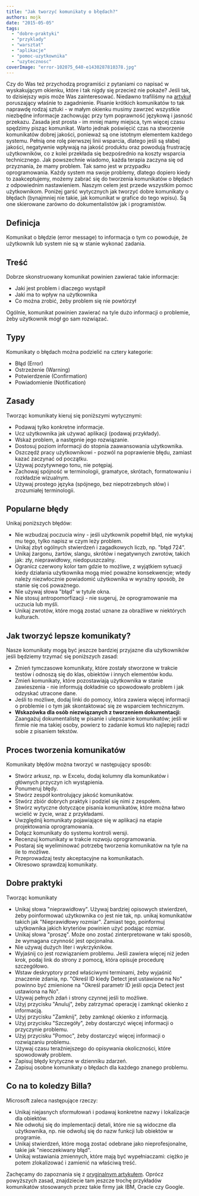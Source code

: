 ```yaml
---
title: "Jak tworzyć komunikaty o błędach?"
authors: mojk
date: "2015-05-05"
tags:
  - "dobre-praktyki"
  - "przyklady"
  - "warsztat"
  - "aplikacje"
  - "pomoc-uzytkownika"
  - "uzytecznosc"
coverImage: "error-102075_640-e1430287810378.jpg"
---
```


Czy do Was też przychodzą programiści z pytaniami co napisać w wyskakującym
okienku, które i tak nigdy się przecież nie pokaże? Jeśli tak, to dzisiejszy
wpis może Was zainteresować. Niedawno trafiliśmy na
[artykuł](http://www.ihearttechnicalwriting.com/write-error-messages/)
poruszający właśnie to zagadnienie. Pisanie krótkich komunikatów to tak naprawdę
rodzaj sztuki - w małym okienku musimy zawrzeć wszystkie niezbędne informacje
zachowując przy tym poprawność językową i jasność przekazu. Zasada jest prosta -
im mniej mamy miejsca, tym więcej czasu spędzimy pisząc komunikat. Warto jednak
poświęcić czas na stworzenie komunikatów dobrej jakości, ponieważ są one
istotnym elementem każdego systemu. Pełnią one rolę pierwszej linii wsparcia,
dlatego jeśli są słabej jakości, negatywnie wpływają na jakość produktu oraz
powodują frustrację użytkowników, co z kolei przekłada się bezpośrednio na
koszty wsparcia technicznego. Jak powszechnie wiadomo, każda terapia zaczyna się
od przyznania, że mamy problem. Tak samo jest w przypadku oprogramowania. Każdy
system ma swoje problemy, dlatego dopiero kiedy to zaakceptujemy, możemy zabrać
się do tworzenia komunikatów o błędach z odpowiednim nastawieniem. Naszym celem
jest przede wszystkim pomoc użytkownikom. Poniżej garść wytycznych jak tworzyć
dobre komunikaty o błędach (bynajmniej nie takie, jak komunikat w grafice do
tego wpisu). Są one skierowane zarówno do dokumentalistów jak i programistów.

<!--truncate-->

## Definicja

Komunikat o błędzie (error message) to informacja o tym co powoduje, że
użytkownik lub system nie są w stanie wykonać zadania.

## Treść

Dobrze skonstruowany komunikat powinien zawierać takie informacje:

- Jaki jest problem i dlaczego wystąpił
- Jaki ma to wpływ na użytkownika
- Co można zrobić, żeby problem się nie powtórzył

Ogólnie, komunikat powinien zawierać na tyle dużo informacji o problemie, żeby
użytkownik mógł go sam rozwiązać.

## Typy

Komunikaty o błędach można podzielić na cztery kategorie:

- Błąd (Error)
- Ostrzeżenie (Warning)
- Potwierdzenie (Confirmation)
- Powiadomienie (Notification)

## Zasady

Tworząc komunikaty kieruj się poniższymi wytycznymi:

- Podawaj tylko konkretne informacje.
- Ucz użytkownika jak używać aplikacji (podawaj przykłady).
- Wskaż problem, a następnie jego rozwiązanie.
- Dostosuj poziom informacji do stopnia zaawansowania użytkownika.
- Oszczędź pracy użytkownikowi - pozwól na poprawienie błędu, zamiast kazać
  zaczynać od początku.
- Używaj pozytywnego tonu, nie potępiaj.
- Zachowaj spójność w terminologii, gramatyce, skrótach, formatowaniu i
  rozkładzie wizualnym.
- Używaj prostego języka (spójnego, bez niepotrzebnych słów) i zrozumiałej
  terminologii.

## Popularne błędy

Unikaj poniższych błędów:

- Nie wzbudzaj poczucia winy - jeśli użytkownik popełnił błąd, nie wytykaj mu
  tego, tylko napisz w czym leży problem.
- Unikaj zbyt ogólnych stwierdzeń i zagadkowych liczb, np. "błąd 724".
- Unikaj żargonu, żartów, slangu, skrótów i negatywnych zwrotów, takich jak:
  zły, nieprawidłowy, niedopuszczalny.
- Ogranicz czerwony kolor tam gdzie to możliwe, z wyjątkiem sytuacji kiedy
  działania użytkownika mogą mieć poważne konsekwencje; wtedy należy
  niezwłocznie powiadomić użytkownika w wyraźny sposób, że stanie się coś
  poważnego.
- Nie używaj słowa "błąd" w tytule okna.
- Nie stosuj antropomorfizacji - nie sugeruj, że oprogramowanie ma uczucia lub
  myśli.
- Unikaj zwrotów, które mogą zostać uznane za obraźliwe w niektórych kulturach.

## Jak tworzyć lepsze komunikaty?

Nasze komunikaty mogą być jeszcze bardziej przyjazne dla użytkowników jeśli
będziemy trzymać się poniższych zasad:

- Zmień tymczasowe komunikaty, które zostały stworzone w trakcie testów i
  odnoszą się do klas, obiektów i innych elementów kodu.
- Zmień komunikaty, które pozostawiają użytkownika w stanie zawieszenia - nie
  informują dokładnie co spowodowało problem i jak odzyskać utracone dane.
- Jeśli to możliwe, dodaj linki do pomocy, która zawiera więcej informacji o
  problemie i o tym jak skontaktować się ze wsparciem technicznym.
- **Wskazówka dla osób niezwiązanych z tworzeniem dokumentacji:** Zaangażuj
  dokumentalistę w pisanie i ulepszanie komunikatów; jeśli w firmie nie ma
  takiej osoby, powierz to zadanie komuś kto najlepiej radzi sobie z pisaniem
  tekstów.

## Proces tworzenia komunikatów

Komunikaty błędów można tworzyć w następujący sposób:

- Stwórz arkusz, np. w Excelu, dodaj kolumny dla komunikatów i głównych przyczyn
  ich wystąpienia.
- Ponumeruj błędy.
- Stwórz zespół kontrolujący jakość komunikatów.
- Stwórz zbiór dobrych praktyk i podziel się nimi z zespołem.
- Stwórz wytyczne dotyczące pisania komunikatów, które można łatwo wcielić w
  życie, wraz z przykładami.
- Uwzględnij komunikaty pojawiające się w aplikacji na etapie projektowania
  oprogramowania.
- Dołącz komunikaty do systemu kontroli wersji.
- Recenzuj komunikaty w trakcie rozwoju oprogramowania.
- Postaraj się wyeliminować potrzebę tworzenia komunikatów na tyle na ile to
  możliwe.
- Przeprowadzaj testy akceptacyjne na komunikatach.
- Okresowo sprawdzaj komunikaty.

## Dobre praktyki

Tworząc komunikaty

- Unikaj słowa "nieprawidłowy". Używaj bardziej opisowych stwierdzeń, żeby
  poinformować użytkownika co jest nie tak, np. unikaj komunikatów takich jak
  "Nieprawidłowy rozmiar". Zamiast tego, poinformuj użytkownika jakich kryteriów
  powinien użyć podając rozmiar.
- Unikaj słowa "proszę". Może ono zostać zinterpretowane w taki sposób, że
  wymagana czynność jest opcjonalna.
- Nie używaj dużych liter i wykrzykników.
- Wyjaśnij co jest rozwiązaniem problemu. Jeśli zawiera więcej niż jeden krok,
  podaj link do strony z pomocą, która opisuje procedurę szczegółowo.
- Wstaw deskryptory przed właściwymi terminami, żeby wyjaśnić znaczenie zdania,
  np. "Określ ID kiedy Detect jest ustawione na No" powinno być zmienione na
  "Określ parametr ID jeśli opcja Detect jest ustawiona na No".
- Używaj pełnych zdań i strony czynnej jeśli to możliwe.
- Użyj przycisku "Anuluj", żeby zatrzymać operację i zamknąć okienko z
  informacją.
- Użyj przycisku "Zamknij", żeby zamknąć okienko z informacją.
- Użyj przycisku "Szczegóły", żeby dostarczyć więcej informacji o przyczynie
  problemu.
- Użyj przycisku "Pomoc", żeby dostarczyć więcej informacji o rozwiązaniu
  problemu.
- Używaj czasu teraźniejszego do opisywania okoliczności, które spowodowały
  problem.
- Zapisuj błędy krytyczne w dzienniku zdarzeń.
- Zapisuj osobne komunikaty o błędach dla każdego znanego problemu.

## Co na to koledzy Billa?

Microsoft zaleca następujące rzeczy:

- Unikaj niejasnych sformułowań i podawaj konkretne nazwy i lokalizacje dla
  obiektów.
- Nie odwołuj się do implementacji detali, które nie są widoczne dla
  użytkownika, np. nie odwołuj się do nazw funkcji lub obiektów w programie.
- Unikaj stwierdzeń, które mogą zostać odebrane jako nieprofesjonalne, takie jak
  "nieoczekiwany błąd".
- Unikaj wstawiania zmiennych, które mają być wypełniaczami: ciężko je potem
  zlokalizować i zamienić na właściwą treść.

Zachęcamy do zapoznania się z
[oryginalnym artykułem](http://www.ihearttechnicalwriting.com/write-error-messages/).
Oprócz powyższych zasad, znajdziecie tam jeszcze trochę przykładów komunikatów
stosowanych przez takie firmy jak IBM, Oracle czy Google.
